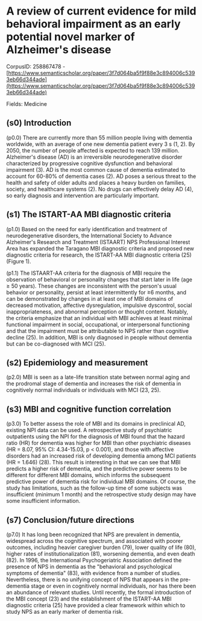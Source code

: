 # A review of current evidence for mild behavioral impairment as an early potential novel marker of Alzheimer's disease

CorpusID: 258867478 - [https://www.semanticscholar.org/paper/3f7d064ba5f9f88e3c894006c5393eb66d344ade](https://www.semanticscholar.org/paper/3f7d064ba5f9f88e3c894006c5393eb66d344ade)

Fields: Medicine

## (s0) Introduction
(p0.0) There are currently more than 55 million people living with dementia worldwide, with an average of one new dementia patient every 3 s (1, 2). By 2050, the number of people affected is expected to reach 139 million. Alzheimer's disease (AD) is an irreversible neurodegenerative disorder characterized by progressive cognitive dysfunction and behavioral impairment (3). AD is the most common cause of dementia estimated to account for 60-80% of dementia cases (2). AD poses a serious threat to the health and safety of older adults and places a heavy burden on families, society, and healthcare systems (2). No drugs can effectively delay AD (4), so early diagnosis and intervention are particularly important.
## (s1) The ISTART-AA MBI diagnostic criteria
(p1.0) Based on the need for early identification and treatment of neurodegenerative disorders, the International Society to Advance Alzheimer's Research and Treatment (ISTAART) NPS Professional Interest Area has expanded the Taragano MBI diagnostic criteria and proposed new diagnostic criteria for research, the ISTART-AA MBI diagnostic criteria (25) (Figure 1).

(p1.1) The ISTAART-AA criteria for the diagnosis of MBI require the observation of behavioral or personality changes that start later in life (age ≥ 50 years). These changes are inconsistent with the person's usual behavior or personality, persist at least intermittently for ≥6 months, and can be demonstrated by changes in at least one of MBI domains of decreased motivation, affective dysregulation, impulsive dyscontrol, social inappropriateness, and abnormal perception or thought content. Notably, the criteria emphasize that an individual with MBI achieves at least minimal functional impairment in social, occupational, or interpersonal functioning and that the impairment must be attributable to NPS rather than cognitive decline (25). In addition, MBI is only diagnosed in people without dementia but can be co-diagnosed with MCI (25).
## (s2) Epidemiology and measurement
(p2.0) MBI is seen as a late-life transition state between normal aging and the prodromal stage of dementia and increases the risk of dementia in cognitively normal individuals or individuals with MCI (23, 25).
## (s3) MBI and cognitive function correlation
(p3.0) To better assess the role of MBI and its domains in preclinical AD, existing NPI data can be used. A retrospective study of psychiatric outpatients using the NPI for the diagnosis of MBI found that the hazard ratio (HR) for dementia was higher for MBI than other psychiatric diseases (HR = 8.07, 95% CI: 4.34-15.03, p < 0.001), and those with affective disorders had an increased risk of developing dementia among MCI patients (HR = 1.646) (28). This result is interesting in that we can see that MBI predicts a higher risk of dementia, and the predictive power seems to be different for different MBI domains, which informs the subsequent predictive power of dementia risk for individual MBI domains. Of course, the study has limitations, such as the follow-up time of some subjects was insufficient (minimum 1 month) and the retrospective study design may have some insufficient information.
## (s7) Conclusion/future directions
(p7.0) It has long been recognized that NPS are prevalent in dementia, widespread across the cognitive spectrum, and associated with poorer outcomes, including heavier caregiver burden (79), lower quality of life (80), higher rates of institutionalization (81), worsening dementia, and even death (82). In 1996, the International Psychogeriatric Association defined the presence of NPS in dementia as the "behavioral and psychological symptoms of dementia" (83), with evidence from a number of studies. Nevertheless, there is no unifying concept of NPS that appears in the pre-dementia stage or even in cognitively normal individuals, nor has there been an abundance of relevant studies. Until recently, the formal introduction of the MBI concept (23) and the establishment of the ISTART-AA MBI diagnostic criteria (25) have provided a clear framework within which to study NPS as an early marker of dementia risk.
